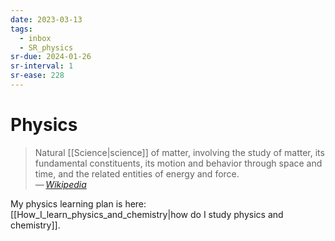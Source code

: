 ```yaml
---
date: 2023-03-13
tags:
  - inbox
  - SR_physics
sr-due: 2024-01-26
sr-interval: 1
sr-ease: 228
---
```


# Physics

> Natural [[Science|science]] of matter, involving the study of matter, its
> fundamental constituents, its motion and behavior through space and time, and
> the related entities of energy and force.\
> — <cite>[Wikipedia](https://en.wikipedia.org/wiki/Physics)</cite>

My physics learning plan is here:
[[How_I_learn_physics_and_chemistry|how do I study physics and chemistry]].

